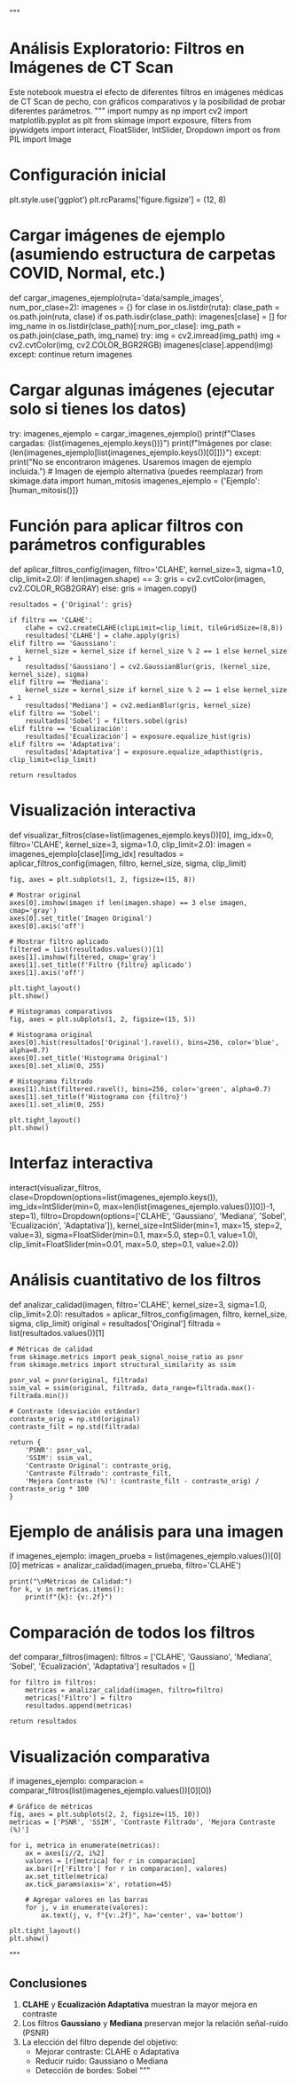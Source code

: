"""
# Análisis Exploratorio: Filtros en Imágenes de CT Scan

Este notebook muestra el efecto de diferentes filtros en imágenes médicas de CT Scan de pecho, con gráficos comparativos y la posibilidad de probar diferentes parámetros.
"""
import numpy as np
import cv2
import matplotlib.pyplot as plt
from skimage import exposure, filters
from ipywidgets import interact, FloatSlider, IntSlider, Dropdown
import os
from PIL import Image

# Configuración inicial
plt.style.use('ggplot')
plt.rcParams['figure.figsize'] = (12, 8)

# Cargar imágenes de ejemplo (asumiendo estructura de carpetas COVID, Normal, etc.)
def cargar_imagenes_ejemplo(ruta='data/sample_images', num_por_clase=2):
    imagenes = {}
    for clase in os.listdir(ruta):
        clase_path = os.path.join(ruta, clase)
        if os.path.isdir(clase_path):
            imagenes[clase] = []
            for img_name in os.listdir(clase_path)[:num_por_clase]:
                img_path = os.path.join(clase_path, img_name)
                try:
                    img = cv2.imread(img_path)
                    img = cv2.cvtColor(img, cv2.COLOR_BGR2RGB)
                    imagenes[clase].append(img)
                except:
                    continue
    return imagenes

# Cargar algunas imágenes (ejecutar solo si tienes los datos)
try:
    imagenes_ejemplo = cargar_imagenes_ejemplo()
    print(f"Clases cargadas: {list(imagenes_ejemplo.keys())}")
    print(f"Imágenes por clase: {len(imagenes_ejemplo[list(imagenes_ejemplo.keys())[0]])}")
except:
    print("No se encontraron imágenes. Usaremos imagen de ejemplo incluida.")
    # Imagen de ejemplo alternativa (puedes reemplazar)
    from skimage.data import human_mitosis
    imagenes_ejemplo = {'Ejemplo': [human_mitosis()]}


# Función para aplicar filtros con parámetros configurables
def aplicar_filtros_config(imagen, filtro='CLAHE', kernel_size=3, sigma=1.0, clip_limit=2.0):
    if len(imagen.shape) == 3:
        gris = cv2.cvtColor(imagen, cv2.COLOR_RGB2GRAY)
    else:
        gris = imagen.copy()
    
    resultados = {'Original': gris}
    
    if filtro == 'CLAHE':
        clahe = cv2.createCLAHE(clipLimit=clip_limit, tileGridSize=(8,8))
        resultados['CLAHE'] = clahe.apply(gris)
    elif filtro == 'Gaussiano':
        kernel_size = kernel_size if kernel_size % 2 == 1 else kernel_size + 1
        resultados['Gaussiano'] = cv2.GaussianBlur(gris, (kernel_size, kernel_size), sigma)
    elif filtro == 'Mediana':
        kernel_size = kernel_size if kernel_size % 2 == 1 else kernel_size + 1
        resultados['Mediana'] = cv2.medianBlur(gris, kernel_size)
    elif filtro == 'Sobel':
        resultados['Sobel'] = filters.sobel(gris)
    elif filtro == 'Ecualización':
        resultados['Ecualización'] = exposure.equalize_hist(gris)
    elif filtro == 'Adaptativa':
        resultados['Adaptativa'] = exposure.equalize_adapthist(gris, clip_limit=clip_limit)
    
    return resultados


# Visualización interactiva
def visualizar_filtros(clase=list(imagenes_ejemplo.keys())[0], 
                       img_idx=0, 
                       filtro='CLAHE', 
                       kernel_size=3, 
                       sigma=1.0, 
                       clip_limit=2.0):
    imagen = imagenes_ejemplo[clase][img_idx]
    resultados = aplicar_filtros_config(imagen, filtro, kernel_size, sigma, clip_limit)
    
    fig, axes = plt.subplots(1, 2, figsize=(15, 8))
    
    # Mostrar original
    axes[0].imshow(imagen if len(imagen.shape) == 3 else imagen, cmap='gray')
    axes[0].set_title('Imagen Original')
    axes[0].axis('off')
    
    # Mostrar filtro aplicado
    filtered = list(resultados.values())[1]
    axes[1].imshow(filtered, cmap='gray')
    axes[1].set_title(f'Filtro {filtro} aplicado')
    axes[1].axis('off')
    
    plt.tight_layout()
    plt.show()
    
    # Histogramas comparativos
    fig, axes = plt.subplots(1, 2, figsize=(15, 5))
    
    # Histograma original
    axes[0].hist(resultados['Original'].ravel(), bins=256, color='blue', alpha=0.7)
    axes[0].set_title('Histograma Original')
    axes[0].set_xlim(0, 255)
    
    # Histograma filtrado
    axes[1].hist(filtered.ravel(), bins=256, color='green', alpha=0.7)
    axes[1].set_title(f'Histograma con {filtro}')
    axes[1].set_xlim(0, 255)
    
    plt.tight_layout()
    plt.show()


# Interfaz interactiva
interact(visualizar_filtros,
         clase=Dropdown(options=list(imagenes_ejemplo.keys()), 
         img_idx=IntSlider(min=0, max=len(list(imagenes_ejemplo.values())[0])-1, step=1),
         filtro=Dropdown(options=['CLAHE', 'Gaussiano', 'Mediana', 'Sobel', 'Ecualización', 'Adaptativa']),
         kernel_size=IntSlider(min=1, max=15, step=2, value=3),
         sigma=FloatSlider(min=0.1, max=5.0, step=0.1, value=1.0),
         clip_limit=FloatSlider(min=0.01, max=5.0, step=0.1, value=2.0))


# Análisis cuantitativo de los filtros
def analizar_calidad(imagen, filtro='CLAHE', kernel_size=3, sigma=1.0, clip_limit=2.0):
    resultados = aplicar_filtros_config(imagen, filtro, kernel_size, sigma, clip_limit)
    original = resultados['Original']
    filtrada = list(resultados.values())[1]
    
    # Métricas de calidad
    from skimage.metrics import peak_signal_noise_ratio as psnr
    from skimage.metrics import structural_similarity as ssim
    
    psnr_val = psnr(original, filtrada)
    ssim_val = ssim(original, filtrada, data_range=filtrada.max()-filtrada.min())
    
    # Contraste (desviación estándar)
    contraste_orig = np.std(original)
    contraste_filt = np.std(filtrada)
    
    return {
        'PSNR': psnr_val,
        'SSIM': ssim_val,
        'Contraste Original': contraste_orig,
        'Contraste Filtrado': contraste_filt,
        'Mejora Contraste (%)': (contraste_filt - contraste_orig) / contraste_orig * 100
    }

# Ejemplo de análisis para una imagen
if imagenes_ejemplo:
    imagen_prueba = list(imagenes_ejemplo.values())[0][0]
    metricas = analizar_calidad(imagen_prueba, filtro='CLAHE')
    
    print("\nMétricas de Calidad:")
    for k, v in metricas.items():
        print(f"{k}: {v:.2f}")

# Comparación de todos los filtros
def comparar_filtros(imagen):
    filtros = ['CLAHE', 'Gaussiano', 'Mediana', 'Sobel', 'Ecualización', 'Adaptativa']
    resultados = []
    
    for filtro in filtros:
        metricas = analizar_calidad(imagen, filtro=filtro)
        metricas['Filtro'] = filtro
        resultados.append(metricas)
    
    return resultados

# Visualización comparativa
if imagenes_ejemplo:
    comparacion = comparar_filtros(list(imagenes_ejemplo.values())[0][0])
    
    # Gráfico de métricas
    fig, axes = plt.subplots(2, 2, figsize=(15, 10))
    metricas = ['PSNR', 'SSIM', 'Contraste Filtrado', 'Mejora Contraste (%)']
    
    for i, metrica in enumerate(metricas):
        ax = axes[i//2, i%2]
        valores = [r[metrica] for r in comparacion]
        ax.bar([r['Filtro'] for r in comparacion], valores)
        ax.set_title(metrica)
        ax.tick_params(axis='x', rotation=45)
        
        # Agregar valores en las barras
        for j, v in enumerate(valores):
            ax.text(j, v, f"{v:.2f}", ha='center', va='bottom')
    
    plt.tight_layout()
    plt.show()

"""
## Conclusiones

1. **CLAHE** y **Ecualización Adaptativa** muestran la mayor mejora en contraste
2. Los filtros **Gaussiano** y **Mediana** preservan mejor la relación señal-ruido (PSNR)
3. La elección del filtro depende del objetivo:
   - Mejorar contraste: CLAHE o Adaptativa
   - Reducir ruido: Gaussiano o Mediana
   - Detección de bordes: Sobel
"""
